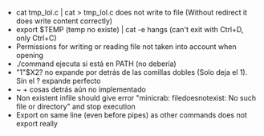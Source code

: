 - cat tmp_lol.c | cat > tmp_lol.c does not write to file (Without redirect it does write content correctly)
- export $TEMP (temp no existe) | cat -e hangs (can't exit with Ctrl+D, only Ctrl+C)
- Permissions for writing or reading file not taken into account when opening
- ./command ejecuta si está en PATH (no debería)
- "1"$X2? no expande por detrás de las comillas dobles (Solo deja el 1). Sin el ? expande perfecto
- ~ + cosas detrás aún no implementado
- Non existent infile should give error "minicrab: filedoesnotexist: No such file or directory" and stop execution
- Export on same line (even before pipes) as other commands does not export really